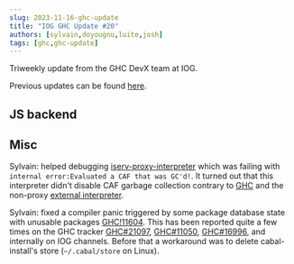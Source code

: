 ```yaml
---
slug: 2023-11-16-ghc-update
title: "IOG GHC Update #20"
authors: [sylvain,doyougnu,luite,josh]
tags: [ghc,ghc-update]
---
```


Triweekly update from the GHC DevX team at IOG.

<!-- truncate -->

Previous updates can be found [here](https://engineering.iog.io/tags/ghc-update).

## JS backend

## Misc

Sylvain: helped debugging
[iserv-proxy-interpreter](https://gitlab.haskell.org/ghc/iserv-proxy) which was
failing with `internal error:Evaluated a CAF that was GC'd!`. It turned out that
this interpreter didn't disable CAF garbage collection contrary to
[GHC](https://gitlab.haskell.org/ghc/ghc/-/blob/master/compiler/cbits/keepCAFsForGHCi.c)
and the non-proxy [external
interpreter](https://gitlab.haskell.org/ghc/ghc/-/blob/master/utils/iserv/cbits/iservmain.c).

Sylvain: fixed a compiler panic triggered by some package database state with
unusable packages
[GHC!11604](https://gitlab.haskell.org/ghc/ghc/-/merge_requests/11604).
This has been reported quite a few times on the GHC tracker [GHC#21097](https://gitlab.haskell.org/ghc/ghc/-/issues/21097),
[GHC#11050](https://gitlab.haskell.org/ghc/ghc/-/issues/11050), [GHC#16996](https://gitlab.haskell.org/ghc/ghc/-/issues/16996),
and internally on IOG channels. Before that a workaround was to delete cabal-install's store (`~/.cabal/store` on Linux).
